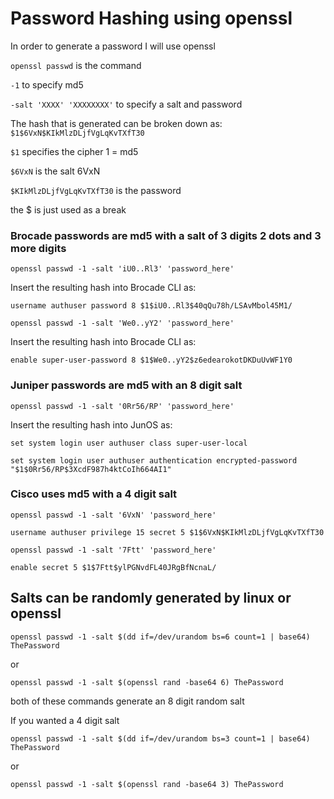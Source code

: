 # Password Hashing using openssl

In order to generate a password I will use openssl

`openssl passwd` is the command

`-1` to specify md5

`-salt 'XXXX' 'XXXXXXXX'` to specify a salt and password

The hash that is generated can be broken down as:
`$1$6VxN$KIkMlzDLjfVgLqKvTXfT30`

`$1` specifies the cipher 1 = md5

`$6VxN` is the salt 6VxN

`$KIkMlzDLjfVgLqKvTXfT30` is the password

the $ is just used as a break

### Brocade passwords are md5 with a salt of 3 digits 2 dots and 3 more digits

`openssl passwd -1 -salt 'iU0..Rl3' 'password_here'`

Insert the resulting hash into Brocade CLI as:

`username authuser password 8 $1$iU0..Rl3$40qQu78h/LSAvMbol45M1/`

`openssl passwd -1 -salt 'We0..yY2' 'password_here'`

Insert the resulting hash into Brocade CLI as:

`enable super-user-password 8 $1$We0..yY2$z6edearokotDKDuUvWF1Y0`


### Juniper passwords are md5 with an 8 digit salt

`openssl passwd -1 -salt '0Rr56/RP' 'password_here'`

Insert the resulting hash into JunOS as:

`set system login user authuser class super-user-local`

`set system login user authuser authentication encrypted-password "$1$0Rr56/RP$3XcdF987h4ktCoIh664AI1"`

### Cisco uses md5 with a 4 digit salt

`openssl passwd -1 -salt '6VxN' 'password_here'`

`username authuser privilege 15 secret 5 $1$6VxN$KIkMlzDLjfVgLqKvTXfT30`

`openssl passwd -1 -salt '7Ftt' 'password_here'`

`enable secret 5 $1$7Ftt$ylPGNvdFL40JRgBfNcnaL/`

## Salts can be randomly generated by linux or openssl

`openssl passwd -1 -salt $(dd if=/dev/urandom bs=6 count=1 | base64) ThePassword`

or

`openssl passwd -1 -salt $(openssl rand -base64 6) ThePassword`

both of these commands generate an 8 digit random salt

If you wanted a 4 digit salt

`openssl passwd -1 -salt $(dd if=/dev/urandom bs=3 count=1 | base64) ThePassword`

or

`openssl passwd -1 -salt $(openssl rand -base64 3) ThePassword`
